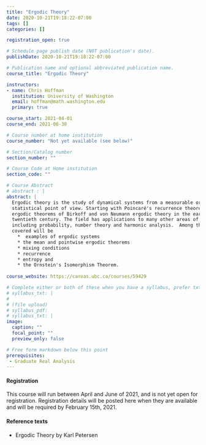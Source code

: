 ```yaml
---
title: "Ergodic Theory"
date: 2020-10-21T19:18:22-07:00
tags: []
categories: []

registration_open: true

# Schedule page publish date (NOT publication's date).
publishDate: 2020-10-21T19:18:22-07:00

# Publication name and optional abbreviated publication name.
course_title: "Ergodic Theory"

instructors:
- name: Chris Hoffman
  institution: University of Washington
  email: hoffman@math.washington.edu
  primary: true

course_start: 2021-04-01
course_end: 2021-06-30

# Course number at home institution
course_number: "Not yet available (see below)"

# Section/Catalog number
section_number: ""

# Course Code at Home institution
section_code: ""

# Course Abstract
# abstract : |
abstract: |
  Ergodic theory is the study of dynamical systems from a measurable or
  statistical point of view. Starting with Poincaré's recurrence theorem and the
  ergodic theorems of Birkoff and von Neumann ergodic theory in the early
  twentieth century. The field has applications to many other areas of mathematics
  including probability, number theory and harmonic analysis.  Among the topics
  covered will be
    *  examples of ergodic systems
    * the mean and pointwise ergodic theorems
    * mixing conditions
    * recurrence
    * entropy and
    * the Ornstein's Isomorphism Theorem.
  
course_website: https://canvas.ubc.ca/courses/59429

# Complete either or both of these when you have a syllabus, prefer txt!
# syllabus_txt: |
#
# (file upload)
# syllabus_pdf:
# syllabus_txt: |
image:
  caption: ""
  focal_point: ""
  preview_only: false

# Free form markdown below this point
prerequisites:
 - Graduate Real Analysis
---
```

#### Registration
This course will run between April and June of 2021, and is not yet open for
registration. Registration details will be posted here when they are available
and will be required by February 15th, 2021.
#### Reference texts
 * Ergodic Theory by Karl Petersen
